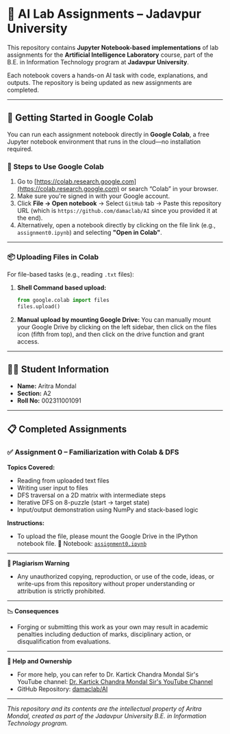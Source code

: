 # 🤖 AI Lab Assignments – Jadavpur University

This repository contains **Jupyter Notebook-based implementations** of lab assignments for the **Artificial Intelligence Laboratory** course, part of the B.E. in Information Technology program at **Jadavpur University**.

Each notebook covers a hands-on AI task with code, explanations, and outputs. The repository is being updated as new assignments are completed.

---

## 🚀 Getting Started in Google Colab

You can run each assignment notebook directly in **Google Colab**, a free Jupyter notebook environment that runs in the cloud—no installation required.

### 🧾 Steps to Use Google Colab

1. Go to [https://colab.research.google.com](https://colab.research.google.com) or search “Colab” in your browser.
2. Make sure you're signed in with your Google account.
3. Click **File → Open notebook** → Select `GitHub` tab → Paste this repository URL (which is `https://github.com/damaclab/AI` since you provided it at the end).
4. Alternatively, open a notebook directly by clicking on the file link (e.g., `assignment0.ipynb`) and selecting **"Open in Colab"**.

---

### 📦 Uploading Files in Colab

For file-based tasks (e.g., reading `.txt` files):

1. **Shell Command based upload:**
    ```python
    from google.colab import files
    files.upload()
    ```
2. **Manual upload by mounting Google Drive:**
    You can manually mount your Google Drive by clicking on the left sidebar, then click on the files icon (fifth from top), and then click on the drive function and grant access.

---

## 👨‍🎓 Student Information

- **Name:** Aritra Mondal
- **Section:** A2
- **Roll No:** 002311001091

---

## 📋 Completed Assignments

### ✅ Assignment 0 – Familiarization with Colab & DFS

**Topics Covered:**
- Reading from uploaded text files
- Writing user input to files
- DFS traversal on a 2D matrix with intermediate steps
- Iterative DFS on 8-puzzle (start → target state)
- Input/output demonstration using NumPy and stack-based logic

**Instructions:**
- To upload the file, please mount the Google Drive in the IPython notebook file.
📁 Notebook: [`assignment0.ipynb`](091_A2_Assignment_0_Day_1.ipynb)

---

**🚫 Plagiarism Warning**
- Any unauthorized copying, reproduction, or use of the code, ideas, or write-ups from this repository without proper understanding or attribution is strictly prohibited.

---

**📉 Consequences**
- Forging or submitting this work as your own may result in academic penalties including deduction of marks, disciplinary action, or disqualification from evaluations.

---

**🤝 Help and Ownership**
- For more help, you can refer to Dr. Kartick Chandra Mondal Sir's YouTube channel: [Dr. Kartick Chandra Mondal Sir's YouTube Channel](http://youtube.com/@kartickchandramondal)
- GitHub Repository: [damaclab/AI](https://github.com/damaclab/AI)
---
*This repository and its contents are the intellectual property of Aritra Mondal, created as part of the Jadavpur University B.E. in Information Technology program.*
